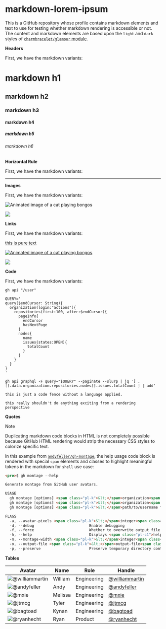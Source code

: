 # markdown-lorem-ipsum

This is a GitHub repository whose profile contains markdown elements and text to use for testing whether markdown rendering is accessible or not.  The content and markdown elements are based upon the `light` and `dark` styles of [`charmbracelet/glamour` module](https://github.com/charmbracelet/glamour).

**Headers**

First, we have the markdown variants:

# markdown h1

## markdown h2

### markdown h3

#### markdown h4

##### markdown h5

###### markdown h6


**Horizontal Rule**

First, we have the markdown variants:

---


**Images**

First, we have the markdown variants:

![Animated image of a cat playing bongos](https://github.com/user-attachments/assets/a9931645-5f9b-4ccc-bf4b-52390b00c4a7)

![](https://github.com/user-attachments/assets/a9931645-5f9b-4ccc-bf4b-52390b00c4a7)


**Links**

First, we have the markdown variants:

[this is pure text](http://example.com)

[![Animated image of a cat playing bongos](https://github.com/user-attachments/assets/a9931645-5f9b-4ccc-bf4b-52390b00c4a7)](http://example.com)

[![](https://github.com/user-attachments/assets/a9931645-5f9b-4ccc-bf4b-52390b00c4a7)](http://example.com)

**Code**

First, we have the markdown variants:

`gh api "/user"`

```shell
QUERY='
query($endCursor: String){
  organization(login:"actions"){
    repositories(first:100, after:$endCursor){
      pageInfo{
        endCursor
        hasNextPage
      }
      nodes{
        name
        issues(states:OPEN){
          totalCount
        }
      }
    }
  }
}
'

gh api graphql -F query="$QUERY" --paginate --slurp | jq '[ .[].data.organization.repositories.nodes[].issues.totalCount ] | add'
```

```
this is just a code fence without a language applied.

this really shouldn't do anything exciting from a rendering perspective
```


**Quotes**

> [!NOTE]
> Duplicating markdown code blocks in HTML is not completely possible because GitHub HTML rendering would strip the necessary CSS styles to colorize specific text.
>
> In this example from [`andyfeller/gh-montage`](https://github.com/andyfeller/gh-montage), the help usage code block is rendered with special `span` elements and classes to highlight meaningful tokens in the markdown for `shell` use case:
>
> ```html
> <pre>$ gh montage --help
>
> Generate montage from GitHub user avatars.
>
> USAGE
>   gh montage [options] <span class="pl-k">&lt;</span>organization<span class="pl-k">&gt;</span>
>   gh montage [options] <span class="pl-k">&lt;</span>organization<span class="pl-k">&gt;</span>/<span class="pl-k">&lt;</span>team<span class="pl-k">&gt;</span>
>   gh montage [options] <span class="pl-k">&lt;</span>path/to/username file<span class="pl-k">&gt;</span>
>
> FLAGS
>   -a, --avatar-pixels <span class="pl-k">&lt;</span>integer<span class="pl-k">&gt;</span>       Size of GitHub avatar icons <span class="pl-k">in</span> pixels<span class="pl-k">;</span> default <span class="pl-s"><span class="pl-pds">'</span>48<span class="pl-pds">'</span></span>
>   -d, --debug                         Enable debugging
>   -f, --force                         Whether to overwrite output file <span class="pl-k">if</span> it exists
>   -h, --help                          Displays <span class="pl-c1">help</span> usage
>   -m, --montage-width <span class="pl-k">&lt;</span>integer<span class="pl-k">&gt;</span>       Width of GitHub montage <span class="pl-k">in</span> number of avatar icons<span class="pl-k">;</span> default <span class="pl-s"><span class="pl-pds">'</span>58<span class="pl-pds">'</span></span>
>   -o, --output-file <span class="pl-k">&lt;</span>output-file<span class="pl-k">&gt;</span>     Name of GitHub montage file to generate, without <span class="pl-s"><span class="pl-pds">'</span>.jpg<span class="pl-pds">'</span></span> extension
>   -p, --preserve                      Preserve temporary directory containing data</pre>
> ```


**Tables**

| Avatar | Name | Role | Handle
| ------ | ---- | ---- | ------
| ![@williammartin](https://avatars.githubusercontent.com/williammartin?s=80) | William | Engineering | [@williammartin](https://github.com/williammartin)
| ![@andyfeller](https://avatars.githubusercontent.com/andyfeller?s=80) | Andy | Engineering | [@andyfeller](https://github.com/andyfeller)
| ![@mxie](https://avatars.githubusercontent.com/mxie?s=80) | Melissa | Engineering | [@mxie](https://github.com/mxie)
| ![@jtmcg](https://avatars.githubusercontent.com/jtmcg?s=80) | Tyler | Engineering | [@jtmcg](https://github.com/jtmcg)
| ![@bagtoad](https://avatars.githubusercontent.com/bagtoad?s=80) | Kynan | Engineering | [@bagtoad](https://github.com/bagtoad)
| ![@ryanhecht](https://avatars.githubusercontent.com/ryanhecht?s=80) | Ryan | Product | [@ryanhecht](https://github.com/ryanhecht)


